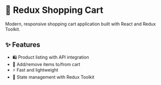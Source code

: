 # 🛒 Redux Shopping Cart

Modern, responsive shopping cart application built with React and Redux Toolkit.

## ✨ Features

- 🛍️ Product listing with API integration
- 🛒 Add/remove items to/from cart
- ⚡ Fast and lightweight
- 🔄 State management with Redux Toolkit

